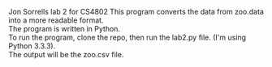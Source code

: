 Jon Sorrells lab 2 for CS4802
This program converts the data from zoo.data into a more readable format.  
The program is written in Python.  
To run the program, clone the repo, then run the lab2.py file.  (I'm using Python 3.3.3).  
The output will be the zoo.csv file.  